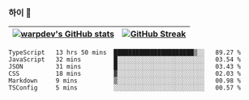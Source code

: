 
### 하이 👋
[![warpdev's GitHub stats](https://github-readme-stats.vercel.app/api?username=warpdev&show_icons=true&theme=vue-dark)](#) |[![GitHub Streak](https://github-readme-streak-stats.herokuapp.com/?user=warpdev&theme=dark)](#)
--- | --- |
<!--START_SECTION:waka-->

```text
TypeScript   13 hrs 50 mins  ██████████████████████▒░░   89.27 %
JavaScript   32 mins         █░░░░░░░░░░░░░░░░░░░░░░░░   03.54 %
JSON         31 mins         █░░░░░░░░░░░░░░░░░░░░░░░░   03.43 %
CSS          18 mins         ▓░░░░░░░░░░░░░░░░░░░░░░░░   02.03 %
Markdown     9 mins          ▒░░░░░░░░░░░░░░░░░░░░░░░░   00.98 %
TSConfig     5 mins          ░░░░░░░░░░░░░░░░░░░░░░░░░   00.57 %
```

<!--END_SECTION:waka-->

<!--
**warpdev/warpdev** is a ✨ _special_ ✨ repository because its `README.md` (this file) appears on your GitHub profile.

Here are some ideas to get you started:

- 🔭 I’m currently working on ...
- 🌱 I’m currently learning ...
- 👯 I’m looking to collaborate on ...
- 🤔 I’m looking for help with ...
- 💬 Ask me about ...
- 📫 How to reach me: ...
- 😄 Pronouns: ...
- ⚡ Fun fact: ...
-->
